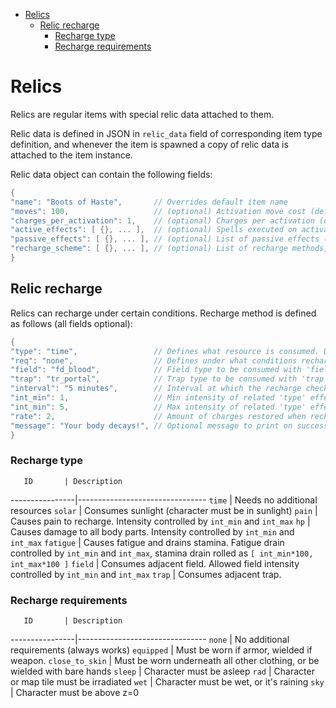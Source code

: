 - [Relics](#relics)
  - [Relic recharge](#relic-recharge)
    - [Recharge type](#recharge-type)
    - [Recharge requirements](#recharge-requirements)

# Relics

Relics are regular items with special relic data attached to them.

Relic data is defined in JSON in `relic_data` field of corresponding item type definition,
and whenever the item is spawned a copy of relic data is attached to the item instance.

Relic data object can contain the following fields:
```c++
{
"name": "Boots of Haste",       // Overrides default item name
"moves": 100,                   // (optional) Activation move cost (default 100)
"charges_per_activation": 1,    // (optional) Charges per activation (default 1)
"active_effects": [ {}, ... ],  // (optional) Spells executed on activation (identical to `hit_you_effect`, see [MAGIC.md](MAGIC.md/#hit_you_effect))
"passive_effects": [ {}, ... ], // (optional) List of passive effects (enchantments), see [MAGIC.md](MAGIC.md/#enchantments)
"recharge_scheme": [ {}, ... ], // (optional) List of recharge methods, see below
}
```

## Relic recharge

Relics can recharge under certain conditions.
Recharge method is defined as follows (all fields optional):
```c++
{
"type": "time",                 // Defines what resource is consumed. Default: time
"req": "none",                  // Defines under what conditions recharge works. Default: none (no special requirements)
"field": "fd_blood",            // Field type to be consumed with 'field' recharge type
"trap": "tr_portal",            // Trap type to be consumed with 'trap' recharge type
"interval": "5 minutes",        // Interval at which the recharge check is done. Default: 1 second
"int_min": 1,                   // Min intensity of related 'type' effect. Default: 0
"int_min": 5,                   // Max intensity of related 'type' effect. Default: 0
"rate": 2,                      // Amount of charges restored when recharge operation succeeds. Default: 0
"message": "Your body decays!", // Optional message to print on success
}
```

### Recharge type
       ID       | Description
----------------|--------------------------------
`time`          | Needs no additional resources
`solar`         | Consumes sunlight (character must be in sunlight)
`pain`          | Causes pain to recharge. Intensity controlled by `int_min` and `int_max`
`hp`            | Causes damage to all body parts. Intensity controlled by `int_min` and `int_max`
`fatigue`       | Causes fatigue and drains stamina. Fatigue drain controlled by `int_min` and `int_max`, stamina drain rolled as `[ int_min*100, int_max*100 ]`
`field`         | Consumes adjacent field. Allowed field intensity controlled by `int_min` and `int_max`
`trap`          | Consumes adjacent trap.

### Recharge requirements
       ID       | Description
----------------|--------------------------------
`none`          | No additional requirements (always works)
`equipped`      | Must be worn if armor, wielded if weapon.
`close_to_skin` | Must be worn underneath all other clothing, or be wielded with bare hands
`sleep`         | Character must be asleep
`rad`           | Character or map tile must be irradiated
`wet`           | Character must be wet, or it's raining
`sky`           | Character must be above z=0
